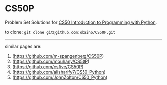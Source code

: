 # CS50P
Problem Set Solutions for [CS50 Introduction to Programming with Python](https://cs50.harvard.edu/python/2022).

to clone: `git clone git@github.com:obaino/CS50P.git`

---

similar pages are:
1. (https://github.com/m-spangenberg/CS50P) 
2. (https://github.com/mouhany/CS50P)
3. (https://github.com/csfive/CS50P)
4. (https://github.com/alisharify7/CS50-Python)
5. (https://github.com/JohnZolton/CS50_Python)

